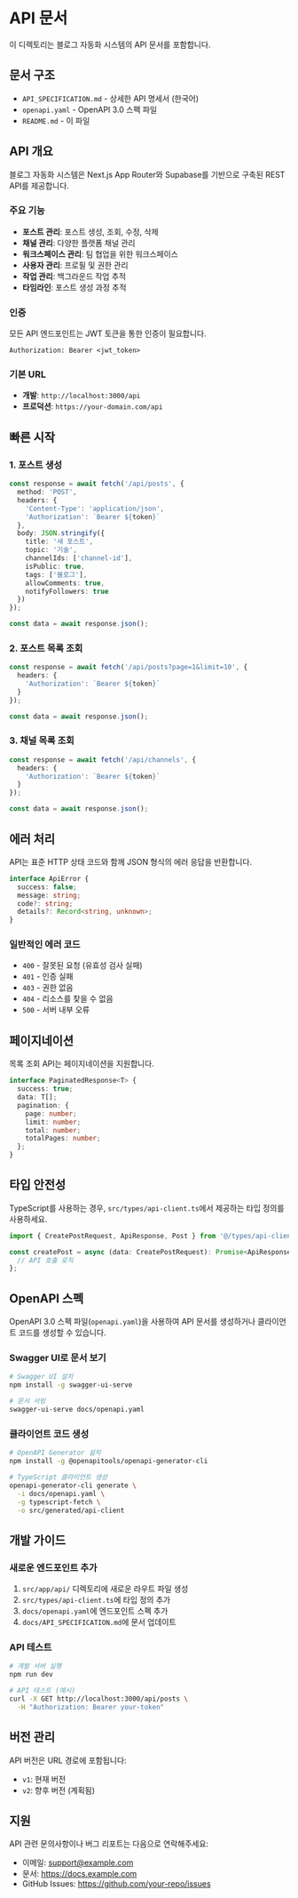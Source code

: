 # API 문서

이 디렉토리는 블로그 자동화 시스템의 API 문서를 포함합니다.

## 문서 구조

- `API_SPECIFICATION.md` - 상세한 API 명세서 (한국어)
- `openapi.yaml` - OpenAPI 3.0 스펙 파일
- `README.md` - 이 파일

## API 개요

블로그 자동화 시스템은 Next.js App Router와 Supabase를 기반으로 구축된 REST API를 제공합니다.

### 주요 기능

- **포스트 관리**: 포스트 생성, 조회, 수정, 삭제
- **채널 관리**: 다양한 플랫폼 채널 관리
- **워크스페이스 관리**: 팀 협업을 위한 워크스페이스
- **사용자 관리**: 프로필 및 권한 관리
- **작업 관리**: 백그라운드 작업 추적
- **타임라인**: 포스트 생성 과정 추적

### 인증

모든 API 엔드포인트는 JWT 토큰을 통한 인증이 필요합니다.

```http
Authorization: Bearer <jwt_token>
```

### 기본 URL

- **개발**: `http://localhost:3000/api`
- **프로덕션**: `https://your-domain.com/api`

## 빠른 시작

### 1. 포스트 생성

```typescript
const response = await fetch('/api/posts', {
  method: 'POST',
  headers: {
    'Content-Type': 'application/json',
    'Authorization': `Bearer ${token}`
  },
  body: JSON.stringify({
    title: '새 포스트',
    topic: '기술',
    channelIds: ['channel-id'],
    isPublic: true,
    tags: ['블로그'],
    allowComments: true,
    notifyFollowers: true
  })
});

const data = await response.json();
```

### 2. 포스트 목록 조회

```typescript
const response = await fetch('/api/posts?page=1&limit=10', {
  headers: {
    'Authorization': `Bearer ${token}`
  }
});

const data = await response.json();
```

### 3. 채널 목록 조회

```typescript
const response = await fetch('/api/channels', {
  headers: {
    'Authorization': `Bearer ${token}`
  }
});

const data = await response.json();
```

## 에러 처리

API는 표준 HTTP 상태 코드와 함께 JSON 형식의 에러 응답을 반환합니다.

```typescript
interface ApiError {
  success: false;
  message: string;
  code?: string;
  details?: Record<string, unknown>;
}
```

### 일반적인 에러 코드

- `400` - 잘못된 요청 (유효성 검사 실패)
- `401` - 인증 실패
- `403` - 권한 없음
- `404` - 리소스를 찾을 수 없음
- `500` - 서버 내부 오류

## 페이지네이션

목록 조회 API는 페이지네이션을 지원합니다.

```typescript
interface PaginatedResponse<T> {
  success: true;
  data: T[];
  pagination: {
    page: number;
    limit: number;
    total: number;
    totalPages: number;
  };
}
```

## 타입 안전성

TypeScript를 사용하는 경우, `src/types/api-client.ts`에서 제공하는 타입 정의를 사용하세요.

```typescript
import { CreatePostRequest, ApiResponse, Post } from '@/types/api-client';

const createPost = async (data: CreatePostRequest): Promise<ApiResponse<Post>> => {
  // API 호출 로직
};
```

## OpenAPI 스펙

OpenAPI 3.0 스펙 파일(`openapi.yaml`)을 사용하여 API 문서를 생성하거나 클라이언트 코드를 생성할 수 있습니다.

### Swagger UI로 문서 보기

```bash
# Swagger UI 설치
npm install -g swagger-ui-serve

# 문서 서빙
swagger-ui-serve docs/openapi.yaml
```

### 클라이언트 코드 생성

```bash
# OpenAPI Generator 설치
npm install -g @openapitools/openapi-generator-cli

# TypeScript 클라이언트 생성
openapi-generator-cli generate \
  -i docs/openapi.yaml \
  -g typescript-fetch \
  -o src/generated/api-client
```

## 개발 가이드

### 새로운 엔드포인트 추가

1. `src/app/api/` 디렉토리에 새로운 라우트 파일 생성
2. `src/types/api-client.ts`에 타입 정의 추가
3. `docs/openapi.yaml`에 엔드포인트 스펙 추가
4. `docs/API_SPECIFICATION.md`에 문서 업데이트

### API 테스트

```bash
# 개발 서버 실행
npm run dev

# API 테스트 (예시)
curl -X GET http://localhost:3000/api/posts \
  -H "Authorization: Bearer your-token"
```

## 버전 관리

API 버전은 URL 경로에 포함됩니다:

- `v1`: 현재 버전
- `v2`: 향후 버전 (계획됨)

## 지원

API 관련 문의사항이나 버그 리포트는 다음으로 연락해주세요:

- 이메일: support@example.com
- 문서: https://docs.example.com
- GitHub Issues: https://github.com/your-repo/issues

